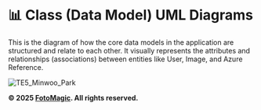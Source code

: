 # 📊 Class (Data Model) UML Diagrams

This is the diagram of how the core data models in the application are structured and relate to each other. It visually represents the attributes and relationships (associations) between entities like User, Image, and Azure Reference. 

![TE5_Minwoo_Park](https://github.com/user-attachments/assets/cd1c6cef-9d6c-4edc-9ed8-fbc0265d81c3)

**© 2025 [FotoMagic](https://ambitious-dune-0f7fde21e.6.azurestaticapps.net/). All rights reserved.**
